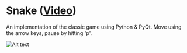# Snake ([Video](https://youtu.be/fVdRINrAvFQ))
An implementation of the classic game using Python & PyQt. Move using the arrow keys, pause by hitting 'p'.

![Alt text](https://github.com/bfaure/snake/blob/master/resources/screenshots/pic1.PNG)
